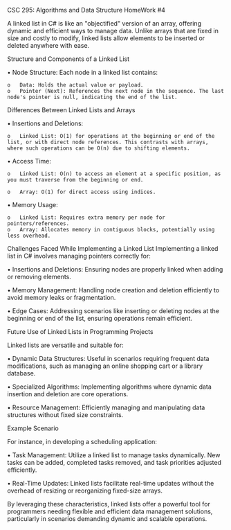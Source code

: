CSC 295: Algorithms and Data Structure  HomeWork #4

A linked list in C# is like an "objectified" version of an array, offering dynamic and efficient ways to manage data. Unlike arrays that are fixed in size and costly to modify, linked lists allow elements to be inserted or deleted anywhere with ease.

Structure and Components of a Linked List

  •	Node Structure: Each node in a linked list contains:
  
    o	Data: Holds the actual value or payload.
    o	Pointer (Next): References the next node in the sequence. The last node's pointer is null, indicating the end of the list.
    

Differences Between Linked Lists and Arrays

  •	Insertions and Deletions:
  
    o	Linked List: O(1) for operations at the beginning or end of the list, or with direct node references. This contrasts with arrays, where such operations can be O(n) due to shifting elements.
    
  •	Access Time:
  
    o	Linked List: O(n) to access an element at a specific position, as you must traverse from the beginning or end.
    
    o	Array: O(1) for direct access using indices.
    
  •	Memory Usage:
  
    o	Linked List: Requires extra memory per node for pointers/references.
    o	Array: Allocates memory in contiguous blocks, potentially using less overhead.
    
    
Challenges Faced While Implementing a Linked List
Implementing a linked list in C# involves managing pointers correctly for:

  •	Insertions and Deletions: Ensuring nodes are properly linked when adding or removing elements.
  
  •	Memory Management: Handling node creation and deletion efficiently to avoid memory leaks or fragmentation.
  
  •	Edge Cases: Addressing scenarios like inserting or deleting nodes at the beginning or end of the list, ensuring operations remain efficient.
  
  
Future Use of Linked Lists in Programming Projects

Linked lists are versatile and suitable for:

  •	Dynamic Data Structures: Useful in scenarios requiring frequent data modifications, such as managing an online shopping cart or a library database.
  
  •	Specialized Algorithms: Implementing algorithms where dynamic data insertion and deletion are core operations.
  
  •	Resource Management: Efficiently managing and manipulating data structures without fixed size constraints.
  
  
Example Scenario

For instance, in developing a scheduling application:

  •	Task Management: Utilize a linked list to manage tasks dynamically. New tasks can be added, completed tasks removed, and task priorities adjusted efficiently.
  
  •	Real-Time Updates: Linked lists facilitate real-time updates without the overhead of resizing or reorganizing fixed-size arrays.

  
By leveraging these characteristics, linked lists offer a powerful tool for programmers needing flexible and efficient data management solutions, particularly in scenarios demanding dynamic and scalable operations.


